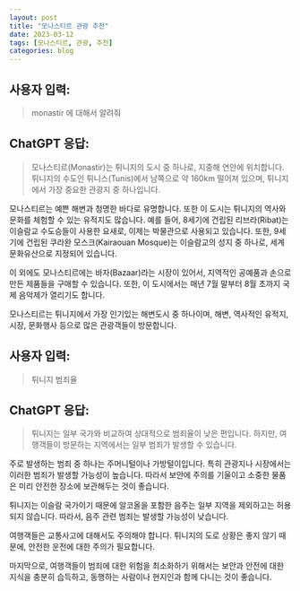 ```yaml
---
layout: post
title: "모나스티르 관광 추천"
date: 2023-03-12
tags: [모나스티르, 관광, 추천]
categories: blog
---
```


## 사용자 입력:
> monastir 에
대해서 알려줘

## ChatGPT 응답:
> 모나스티르(Monastir)는 튀니지의 도시 중 하나로, 지중해 연안에 위치합니다. 튀니지의 수도인 튀니스(Tunis)에서 남쪽으로 약 160km 떨어져 있으며, 튀니지에서 가장 중요한 관광지 중 하나입니다.

모나스티르는 예쁜 해변과 청명한 바다로 유명합니다. 또한 이 도시는 튀니지의 역사와 문화를 체험할 수 있는 유적지도 많습니다. 예를 들어, 8세기에 건립된 리브라(Ribat)는 이슬람교 수도승들이 사용한 요새로, 이제는 박물관으로 사용되고 있습니다. 또한, 9세기에 건립된 쿠라완 모스크(Kairaouan Mosque)는 이슬람교의 성지 중 하나로, 세계 문화유산으로 지정되어 있습니다.

이 외에도 모나스티르에는 바자(Bazaar)라는 시장이 있어서, 지역적인 공예품과 손으로 만든 제품들을 구매할 수 있습니다. 또한, 이 도시에서는 매년 7월 말부터 8월 초까지 국제 음악제가 열리기도 합니다.

모나스티르는 튀니지에서 가장 인기있는 해변도시 중 하나이며, 해변, 역사적인 유적지, 시장, 문화행사 등으로 많은 관광객들이 방문합니다.

## 사용자 입력:
> 튀니지 범죄율

## ChatGPT 응답:
> 튀니지는 일부 국가와 비교하여 상대적으로 범죄율이 낮은 편입니다. 하지만, 여행객들이 방문하는 지역에서는 일부 범죄가 발생할 수 있습니다.

주로 발생하는 범죄 중 하나는 주머니털이나 가방털이입니다. 특히 관광지나 시장에서는 이러한 범죄가 발생할 가능성이 높습니다. 따라서 보안에 주의를 기울이고 소중한 물품은 미리 안전한 장소에 보관해두는 것이 좋습니다.

튀니지는 이슬람 국가이기 때문에 알코올을 포함한 음주는 일부 지역을 제외하고는 허용되지 않습니다. 따라서, 음주 관련 범죄는 발생할 가능성이 낮습니다.

여행객들은 교통사고에 대해서도 주의해야 합니다. 튀니지의 도로 상황은 좋지 않기 때문에, 안전한 운전에 대한 주의가 필요합니다.

마지막으로, 여행객들이 범죄에 대한 위험을 최소화하기 위해서는 보안과 안전에 대한 지식을 충분히 습득하고, 동행하는 사람이나 현지인과 함께 다니는 것이 좋습니다.

